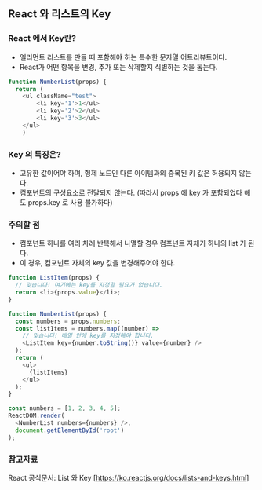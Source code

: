 ## React 와 리스트의 Key

### React 에서 Key란? 
- 엘리먼트 리스트를 만들 때 포함해야 하는 특수한 문자열 어트리뷰트이다.
- React가 어떤 항목을 변경, 추가 또는 삭제할지 식별하는 것을 돕는다.
```javascript
function NumberList(props) {
  return (
  	<ul className="test">
  		<li key='1'>1</ul>
  		<li key='2'>2</ul>
  		<li key='3'>3</ul>
  	</ul>
  	)
````

### Key 의 특징은? 
- 고유한 값이어야 하며, 형제 노드인 다른 아이템과의 중복된 키 값은 허용되지 않는다.
- 컴포넌트의 구성요소로 전달되지 않는다. (따라서 props 에 key 가 포함되었다 해도 props.key 로 사용 불가하다)

### 주의할 점
- 컴포넌트 하나를 여러 차례 반복해서 나열할 경우 컴포넌트 자체가 하나의 list 가 된다.
- 이 경우, 컴포넌트 자체의 key 값을 변경해주어야 한다. 
```javascript
function ListItem(props) {
  // 맞습니다! 여기에는 key를 지정할 필요가 없습니다.
  return <li>{props.value}</li>;
}

function NumberList(props) {
  const numbers = props.numbers;
  const listItems = numbers.map((number) =>
    // 맞습니다! 배열 안에 key를 지정해야 합니다.
    <ListItem key={number.toString()} value={number} />
  );
  return (
    <ul>
      {listItems}
    </ul>
  );
}

const numbers = [1, 2, 3, 4, 5];
ReactDOM.render(
  <NumberList numbers={numbers} />,
  document.getElementById('root')
);
```

### 참고자료
React 공식문서: List 와 Key [https://ko.reactjs.org/docs/lists-and-keys.html]

